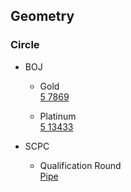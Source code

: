 ## Geometry

### Circle
* BOJ     
  - Gold      
  [5 7869](https://www.acmicpc.net/problem/7869)   
  
  - Platinum       
  [5 13433](https://www.acmicpc.net/problem/13433)       
  
* SCPC    
  - Qualification Round     
  [Pipe](https://www.codeground.org/practice/practiceProblemViewNew)
